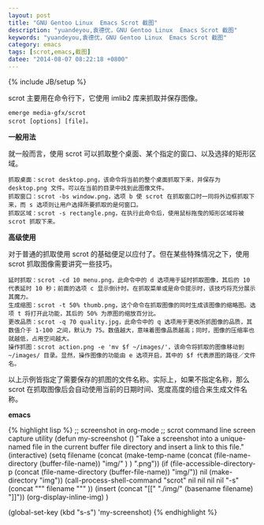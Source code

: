 ```yaml
---
layout: post
title: "GNU Gentoo Linux  Emacs Scrot 截图"
description: "yuandeyou,袁德优，GNU Gentoo Linux  Emacs Scrot 截图"
keywords: "yuandeyou,袁德优，GNU Gentoo Linux  Emacs Scrot 截图"
category: emacs
tags: [scrot,emacs,截图]
datee: "2014-08-07 08:22:18 +0800"
---
```

{% include JB/setup %}

scrot 主要用在命令行下，它使用 imlib2 库来抓取并保存图像。

    emerge media-gfx/scrot
    scrot [options] [file]。

<!-- more -->

**一般用法**

就一般而言，使用 scrot 可以抓取整个桌面、某个指定的窗口、以及选择的矩形区域。

    抓取桌面：scrot desktop.png，该命令将当前的整个桌面抓取下来，并保存为 desktop.png 文件。可以在当前的目录中找到此图像文件。
    抓取窗口：scrot -bs window.png，选项 b 使 scrot 在抓取窗口时一同将外边框抓取下来，而 s 选项则让用户选择所要抓取的是何窗口。
    抓取区域：scrot -s rectangle.png，在执行此命令后，使用鼠标拖曳的矩形区域将被 scrot 抓取下来。

**高级使用**

对于普通的抓取使用 scrot 的基础便足以应付了。但在某些特殊情况之下，使用 scrot 抓取图像需要讲究一些技巧。

    延时抓取：scrot -cd 10 menu.png，此命令中的 d 选项用于延时抓取图像，其后的 10 代表延时 10 秒；前面的选项 c 显示倒计时。在抓取菜单或是命令提示时，该技巧将充分展示其魔力。
    生成缩图：scrot -t 50% thumb.png，这个命令在抓取图像的同时生成该图像的缩略图。选项 t 将打开此功能，其后的 50% 为原图的缩放百分比。
    更改品质：scrot -q 70 quality.jpg，此命令中的 q 选项用于更改所抓图像的品质，其数值介于 1-100 之间，默认为 75。数值越大，意味着图像品质越高；同时，图像的压缩率也就越低，占用空间越大。
    操作抓图：scrot action.png -e 'mv $f ~/images/'，该命令将抓取的图像移动到 ~/images/ 目录。显然，操作图像的功能由 e 选项开启，其中的 $f 代表原图的路径／文件名。

以上示例皆指定了需要保存的抓图的文件名称。实际上，如果不指定名称，那么 scrot 在抓取图像后会自动使用当前的日期时间、宽度高度的组合来生成文件名称。

**emacs**

{% highlight lisp  %}
;; screenshot in org-mode
;; scrot command line screen capture utility 
(defun my-screenshot ()
  "Take a screenshot into a unique-named file in the current buffer file
  directory and insert a link to this file."
  (interactive)
  (setq filename
	(concat (make-temp-name
		 (concat (file-name-directory (buffer-file-name)) "img/" ) ) ".png"))
  (if (file-accessible-directory-p (concat (file-name-directory
					    (buffer-file-name)) "img/"))
      nil
    (make-directory "img"))
  (call-process-shell-command "scrot" nil nil nil nil "-s" (concat
							    "\"" filename "\"" ))
  (insert (concat "[[" "./img/" (basename filename) "]]"))
  (org-display-inline-img)
  )

(global-set-key (kbd "s-s") 'my-screenshot)
{% endhighlight %}
